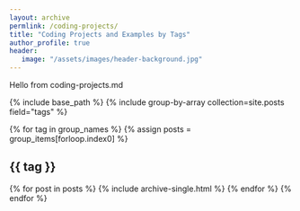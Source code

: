 ```yaml
---
layout: archive
permlink: /coding-projects/
title: "Coding Projects and Examples by Tags"
author_profile: true
header: 
   image: "/assets/images/header-background.jpg" 
---
```


Hello from coding-projects.md

{% include base_path %}
{% include group-by-array collection=site.posts field="tags" %}

{% for tag in group_names %}
  {% assign posts = group_items[forloop.index0] %}
  <h2 id="{{ tag | slugify }}" class="archive__subtitle">{{ tag }}</h2>
  {% for post in posts %}
    {% include archive-single.html %}
  {% endfor %}
{% endfor %}